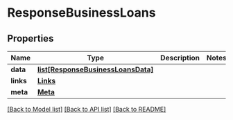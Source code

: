 # ResponseBusinessLoans

## Properties
Name | Type | Description | Notes
------------ | ------------- | ------------- | -------------
**data** | [**list[ResponseBusinessLoansData]**](ResponseBusinessLoansData.md) |  | 
**links** | [**Links**](Links.md) |  | 
**meta** | [**Meta**](Meta.md) |  | 

[[Back to Model list]](../README.md#documentation-for-models) [[Back to API list]](../README.md#documentation-for-api-endpoints) [[Back to README]](../README.md)

